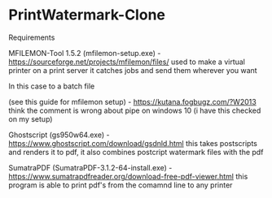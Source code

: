# PrintWatermark-Clone

Requirements

MFILEMON-Tool 1.5.2 (mfilemon-setup.exe) - https://sourceforge.net/projects/mfilemon/files/
used to make a virtual printer on a print server it catches jobs and send them wherever you want

In this case to a batch file 

(see this guide for mfilemon setup) - https://kutana.fogbugz.com/?W2013 
think the comment is wrong about pipe on windows 10 (i have this checked on my setup)


Ghostscript (gs950w64.exe) - https://www.ghostscript.com/download/gsdnld.html
this takes postscripts and renders it to pdf, it also combines postcript watermark files with the pdf

SumatraPDF (SumatraPDF-3.1.2-64-install.exe) - https://www.sumatrapdfreader.org/download-free-pdf-viewer.html
this program is able to print pdf's from the comamnd line to any printer 
